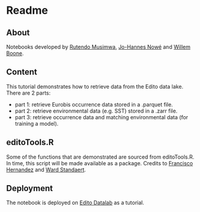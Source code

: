 # Readme

## About
Notebooks developed by [Rutendo Musimwa](https://orcid.org/0009-0004-2354-4905), [Jo-Hannes Nowé](https://orcid.org/0009-0000-1555-5867) and [Willem Boone](https://orcid.org/0009-0008-0916-6847).

## Content

This tutorial demonstrates how to retrieve data from the Edito data lake. There are 2 parts:
- part 1: retrieve Eurobis occurrence data stored in a .parquet file.
- part 2: retrieve environmental data (e.g. SST) stored in a .zarr file. 
- part 3: retrieve occurrence data and matching environmental data (for training a model).

## editoTools.R
Some of the functions that are demonstrated are sourced from editoTools.R. In time, this script will be made available as a package. Credits to  [Francisco Hernandez](https://orcid.org/0000-0001-8029-5563) and [Ward Standaert](https://orcid.org/0000-0001-7058-0125).

## Deployment
The notebook is deployed on [Edito Datalab](https://datalab.dive.edito.eu/) as a tutorial. 
